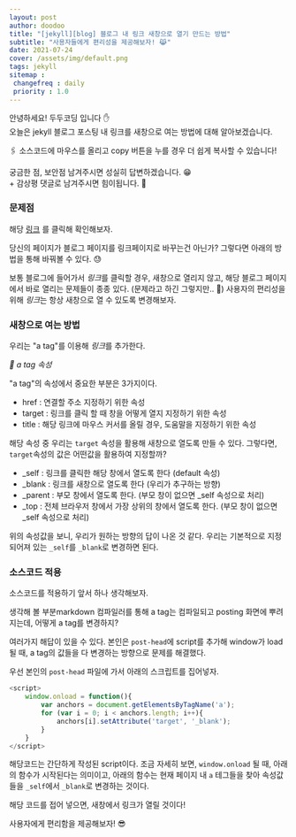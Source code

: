 ```yaml
---
layout: post
author: doodoo
title: "[jekyll][blog] 블로그 내 링크 새창으로 열기 만드는 방법"
subtitle: "사용자들에게 편리성을 제공해보자! 😹"
date: 2021-07-24
cover: /assets/img/default.png
tags: jekyll
sitemap :
 changefreq : daily
 priority : 1.0
---
```

안녕하세요! <span class="doodoo">두두코딩</span> 입니다 ✋ <br>
오늘은 jekyll 블로그 포스팅 내 링크를 새창으로 여는 방법에 대해 알아보겠습니다.

🖇 소스코드에 마우스를 올리고 <span class="tip">copy</span> 버튼을 누를 경우 더 쉽게 복사할 수 있습니다! 

궁금한 점, 보안점 남겨주시면 성실히 답변하겠습니다. 😁 <br>
\+ 감상평 댓글로 남겨주시면 힘이됩니다. 🙇

### 문제점
해당 [링크](https://0xd00d00.github.io/) 를 클릭해 확인해보자.

당신의 페이지가 블로그 페이지를 링크페이지로 바꾸는건 아닌가? 그렇다면 아래의
방법을 통해 바꿔볼 수 있다. 😓

보통 블로그에 들어가서 *링크*를 클릭할 경우, 새창으로 열리지 않고, 해당 블로그
페이지에서 바로 열리는 문제들이 종종 있다. (문제라고 하긴 그렇지만.. 🤔)
	사용자의 편리성을 위해 *링크*는 항상 새창으로 열 수 있도록 변경해보자.

### 새창으로 여는 방법
우리는 "a tag"를 이용해 *링크*를 추가한다.

*🔌 a tag 속성*

"a tag"의 속성에서 중요한 부분은 3가지이다.

- href : 연결할 주소 지정하기 위한 속성
- target : 링크를 클릭 할 때 창을 어떻게 열지 지정하기 위한 속성
- title : 해당 링크에 마우스 커서를 올릴 경우, 도움말을 지정하기 위한 속성

해당 속성 중 우리는 `target` 속성을 활용해 새창으로 열도록 만들 수 있다.
그렇다면, `target`속성의 값은 어떤값을 활용하여 지정할까?

- \_self : 링크를 클릭한 해당 창에서 열도록 한다 (default 속성)
- \_blank : 링크를 새창으로 열도록 한다 (우리가 추구하는 방향)
- \_parent : 부모 창에서 열도록 한다. (부모 창이 없으면 \_self 속성으로 처리)
- \_top : 전체 브라우저 창에서 가장 상위의 창에서 열도록 한다. (부모 창이 없으면\_self 속성으로 처리)

위의 속성값을 보니, 우리가 원하는 방향의 답이 나온 것 같다. 우리는 기본적으로
지정되어져 있는 `_self`를 `_blank`로 변경하면 된다.

### 소스코드 적용
소스코드를 적용하기 앞서 하나 생각해보자.

<span class="tip">생각해 볼 부분</span>markdown 컴파일러를 통해 a tag는 컴파일되고 posting 화면에
뿌려 지는데, 어떻게 a tag를 변경하지?

여러가지 해답이 있을 수 있다. 본인은 `post-head`에 script를 추가해 window가 load
될 때, a tag의 값들을 다 변경하는 방향으로 문제를 해결했다.

우선 본인의 `post-head` 파일에 가서 아래의 스크립트를 집어넣자.

```js
<script>
	window.onload = function(){
		var anchors = document.getElementsByTagName('a');
		for (var i = 0; i < anchors.length; i++){
			anchors[i].setAttribute('target', '_blank');
		}
	}
</script>
```

해당코드는 간단하게 작성된 script이다. 조금 자세히 보면, `window.onload` 될 때,
	아래의 함수가 시작된다는 의미이고, 아래의 함수는 현재 페이지 내 `a` 테그들을
	찾아 속성값들을 `_self`에서 `_blank`로 변경하는 것이다.

해당 코드를 접어 넣으면, 새창에서 링크가 열릴 것이다!

사용자에게 편리함을 제공해보자! 😎
